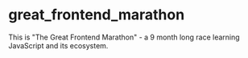 # great_frontend_marathon
This is "The Great Frontend Marathon" - a 9 month long race learning JavaScript and its ecosystem.
